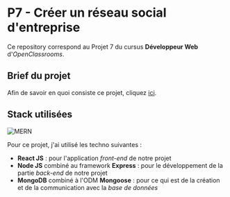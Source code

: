 # P7 - Créer un réseau social d'entreprise

Ce repository correspond au Projet 7 du cursus **Développeur Web** d'*OpenClassrooms*.

## Brief du projet

Afin de savoir en quoi consiste ce projet, cliquez [ici](/scenario.pdf).

## Stack utilisées

![MERN](https://i0.wp.com/leblogducodeur.fr/wp-content/uploads/2019/12/1_Y5S3wOm52_4iYusUagbEtw.jpeg?fit=1300%2C744&ssl=1)

Pour ce projet, j'ai utilisé les techno suivantes : 

 - **React JS** : pour l'application *front-end* de notre projet
 - **Node JS** combiné au framework **Express** : pour le développement de la partie *back-end* de notre projet
 - **MongoDB** combiné à l'ODM **Mongoose** : pour ce qui est de la création et de la communication avec la *base de données*


